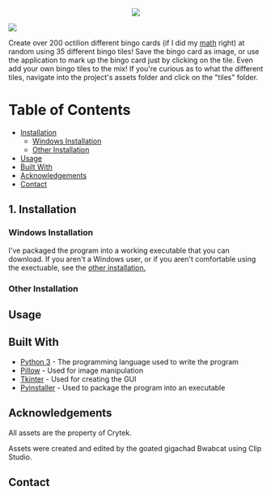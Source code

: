 <p align="center">
  <img src="https://cdn.discordapp.com/attachments/886341235768442922/1002149841457127504/Screenshot_2022-07-27_001548-removebg-preview.png" />
</p>

![](https://cdn.discordapp.com/attachments/886341235768442922/1002183410665668659/unknown.png)

Create over 200 octilion different bingo cards (if I did my [math](https://github.com/catzAreVeryCute/huntshowdown-bingo/issues/1) right) at random using 35 different bingo tiles! Save the bingo card as image, or use the application to mark up the bingo card just by clicking on the tile. Even add your own bingo tiles to the mix! If you're curious as to what the different tiles, navigate into the project's assets folder and click on the "tiles" folder.


# Table of Contents

* [Installation](#install)
  * [Windows Installation](#windows)
  * [Other Installation](#other)
* [Usage](#usage)
* [Built With](#builtwith)
* [Acknowledgements](#ack)
* [Contact](#contact)

<a name="install"></a>
## 1. Installation

<a name="other"></a>
### Windows Installation
I've packaged the program into a working executable that you can download. If you aren't a Windows user, or if you aren't comfortable using the exectuable, see the [other installation.](#other)

<a name="other"></a>
### Other Installation


<a name="usage"></a>
## Usage

<a name="builtwith"></a>
## Built With
* [Python 3](https://www.python.org/downloads/) - The programming language used to write the program
* [Pillow](https://python-pillow.org/) - Used for image manipulation
* [Tkinter](https://docs.python.org/3/library/tkinter.html) - Used for creating the GUI
* [Pyinstaller](https://pyinstaller.org/en/stable/) - Used to package the program into an executable

<a name="ack"></a>
## Acknowledgements 
All assets are the property of Crytek. 

Assets were created and edited by the goated gigachad Bwabcat using Clip Studio. 

## Contact 
